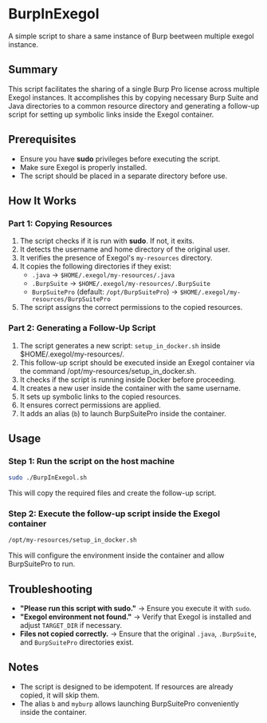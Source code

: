 # BurpInExegol
A simple script to share a same instance of Burp beetween multiple exegol instance.

## Summary
This script facilitates the sharing of a single Burp Pro license across multiple Exegol instances. It accomplishes this by copying necessary Burp Suite and Java directories to a common resource directory and generating a follow-up script for setting up symbolic links inside the Exegol container.

## Prerequisites
- Ensure you have **sudo** privileges before executing the script.
- Make sure Exegol is properly installed.
- The script should be placed in a separate directory before use.

## How It Works
### **Part 1: Copying Resources**
1. The script checks if it is run with **sudo**. If not, it exits.
2. It detects the username and home directory of the original user.
3. It verifies the presence of Exegol's `my-resources` directory.
4. It copies the following directories if they exist:
   - `.java` → `$HOME/.exegol/my-resources/.java`
   - `.BurpSuite` → `$HOME/.exegol/my-resources/.BurpSuite`
   - `BurpSuitePro` (default: `/opt/BurpSuitePro`) → `$HOME/.exegol/my-resources/BurpSuitePro`
5. The script assigns the correct permissions to the copied resources.

### **Part 2: Generating a Follow-Up Script**
1. The script generates a new script: `setup_in_docker.sh` inside $HOME/.exegol/my-resources/.
2. This follow-up script should be executed inside an Exegol container via the command /opt/my-resources/setup_in_docker.sh.
3. It checks if the script is running inside Docker before proceeding.
4. It creates a new user inside the container with the same username.
5. It sets up symbolic links to the copied resources.
6. It ensures correct permissions are applied.
7. It adds an alias (`b`) to launch BurpSuitePro inside the container.

## Usage
### Step 1: Run the script on the host machine
```bash
sudo ./BurpInExegol.sh
```
This will copy the required files and create the follow-up script.

### Step 2: Execute the follow-up script inside the Exegol container
```bash
/opt/my-resources/setup_in_docker.sh
```
This will configure the environment inside the container and allow BurpSuitePro to run.

## Troubleshooting
- **"Please run this script with sudo."** → Ensure you execute it with `sudo`.
- **"Exegol environment not found."** → Verify that Exegol is installed and adjust `TARGET_DIR` if necessary.
- **Files not copied correctly.** → Ensure that the original `.java`, `.BurpSuite`, and `BurpSuitePro` directories exist.

## Notes
- The script is designed to be idempotent. If resources are already copied, it will skip them.
- The alias `b` and `myburp` allows launching BurpSuitePro conveniently inside the container.
